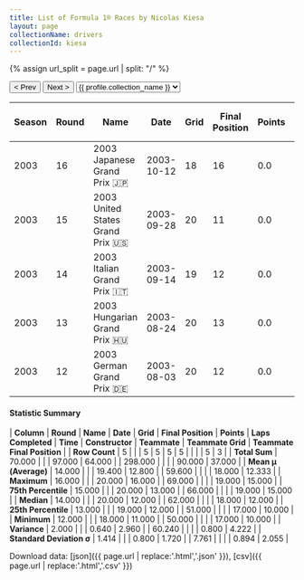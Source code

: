 ```yaml
---
title: List of Formula 1® Races by Nicolas Kiesa
layout: page
collectionName: drivers
collectionId: kiesa
---
```


{% assign url_split = page.url | split: "/" %}
<div id="collection-navigation">
<button onclick="selector.options[selector.selectedIndex-1].value && (window.location = selector.options[selector.selectedIndex-1].value);">&lt; Prev</button>
<button onclick="selector.options[selector.selectedIndex+1].value && (window.location = selector.options[selector.selectedIndex+1].value);">Next &gt;</button>
<select id="selector" onchange="this.options[this.selectedIndex].value && (window.location = this.options[this.selectedIndex].value);">
  {% for collectionId in site.data[page.collectionName].refs %}
    {% if collectionId == page.collectionId %}
      {% assign selected = "selected" %}
    {% else %}
      {% assign selected = "" %}
    {% endif %}
    {% assign profile = site.data[page.collectionName][collectionId].profile %}
    <option value="/f1/{{ page.collectionName }}/{{ collectionId }}/{{ url_split[4] }}" {{ selected }}>{{ profile.collection_name }}</option>
  {% endfor %}
</select>
</div>

| Season | Round | Name | Date | Grid | Final Position | Points | Laps Completed | Time | Constructor | Teammate | Teammate Grid | Teammate Final Position |
|--|--|--|--|--|--|--|--|--|--|--|--|--|
| 2003 | 16 | 2003 Japanese Grand Prix 🇯🇵 | 2003-10-12 | 18 | 16 | 0.0 | 50 |   | Minardi 🇮🇹 | [Jos Verstappen 🇳🇱](/f1/drivers/verstappen) | 17 | 15 |
| 2003 | 15 | 2003 United States Grand Prix 🇺🇸 | 2003-09-28 | 20 | 11 | 0.0 | 69 |   | Minardi 🇮🇹 | [Jos Verstappen 🇳🇱](/f1/drivers/verstappen) | 19 | 10 |
| 2003 | 14 | 2003 Italian Grand Prix 🇮🇹 | 2003-09-14 | 19 | 12 | 0.0 | 51 |   | Minardi 🇮🇹 | [Jos Verstappen 🇳🇱](/f1/drivers/verstappen) | 17 | R |
| 2003 | 13 | 2003 Hungarian Grand Prix 🇭🇺 | 2003-08-24 | 20 | 13 | 0.0 | 66 |   | Minardi 🇮🇹 | [Jos Verstappen 🇳🇱](/f1/drivers/verstappen) | 18 | 12 |
| 2003 | 12 | 2003 German Grand Prix 🇩🇪 | 2003-08-03 | 20 | 12 | 0.0 | 62 |   | Minardi 🇮🇹 | [Jos Verstappen 🇳🇱](/f1/drivers/verstappen) | 19 | R |

#### Statistic Summary

| **Column** | **Round** | **Name** | **Date** | **Grid** | **Final Position** | **Points** | **Laps Completed** | **Time** | **Constructor** | **Teammate** | **Teammate Grid** | **Teammate Final Position** |
| **Row Count** | 5 |  |  | 5 | 5 | 5 | 5 |  |  |  | 5 | 3 |
| **Total Sum** | 70.000 |  |  | 97.000 | 64.000 |  | 298.000 |  |  |  | 90.000 | 37.000 |
| **Mean μ (Average)** | 14.000 |  |  | 19.400 | 12.800 |  | 59.600 |  |  |  | 18.000 | 12.333 |
| **Maximum** | 16.000 |  |  | 20.000 | 16.000 |  | 69.000 |  |  |  | 19.000 | 15.000 |
| **75th Percentile** | 15.000 |  |  | 20.000 | 13.000 |  | 66.000 |  |  |  | 19.000 | 15.000 |
| **Median** | 14.000 |  |  | 20.000 | 12.000 |  | 62.000 |  |  |  | 18.000 | 12.000 |
| **25th Percentile** | 13.000 |  |  | 19.000 | 12.000 |  | 51.000 |  |  |  | 17.000 | 10.000 |
| **Minimum** | 12.000 |  |  | 18.000 | 11.000 |  | 50.000 |  |  |  | 17.000 | 10.000 |
| **Variance** | 2.000 |  |  | 0.640 | 2.960 |  | 60.240 |  |  |  | 0.800 | 4.222 |
| **Standard Deviation σ** | 1.414 |  |  | 0.800 | 1.720 |  | 7.761 |  |  |  | 0.894 | 2.055 |

Download data: [json]({{ page.url | replace:'.html','.json' }}), [csv]({{ page.url | replace:'.html','.csv' }})
